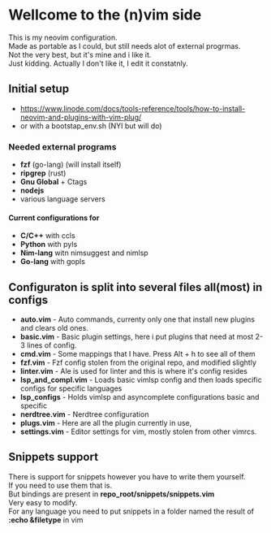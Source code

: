 # Wellcome to the (n)vim side
This is my neovim configuration.\
Made as portable as I could, but still needs alot of external progrmas.\
Not the very best, but it's mine and i like it.\
Just kidding. Actually I don't like it, I edit it constatnly.

## Initial setup
- https://www.linode.com/docs/tools-reference/tools/how-to-install-neovim-and-plugins-with-vim-plug/
- or with a bootstap_env.sh (NYI but will do)

### Needed external programs 
- **fzf** (go-lang) (will install itself)
- **ripgrep** (rust)
- **Gnu Global** + Ctags
- **nodejs**
- various language servers 

####  Current configurations for  
- **C/C++** with ccls 
- **Python** with pyls
- **Nim-lang** witn nimsuggest and nimlsp 
- **Go-lang** with gopls

## Configuraton is split into several files all(most) in configs
- **auto.vim** - Auto commands, currenty only one that install new plugins and clears old ones.
- **basic.vim** - Basic plugin settings, here i put plugins that need at most 2-3 lines of config.
- **cmd.vim** - Some mappings that I have. Press Alt + h to see all of them
- **fzf.vim** - Fzf config stolen from the original repo, and modified slightly
- **linter.vim** - Ale is used for linter and this is where it's config resides
- **lsp_and_compl.vim** - Loads basic vimlsp config and then loads specific configs for specific languages
- **lsp_configs** - Holds vimlsp and asyncomplete configurations basic and specific
- **nerdtree.vim** - Nerdtree configuration
- **plugs.vim** - Here are all the plugin currently in use, 
- **settings.vim** - Editor settings for vim, mostly stolen from other vimrcs.

## Snippets support

There is support for snippets however you have to write them yourself.\
If you need to use them that is.\
But bindings are present in **repo_root/snippets/snippets.vim**\
Very easy to modify.\
For any language you need to put snippets in a folder named the result of **:echo &filetype** in vim
